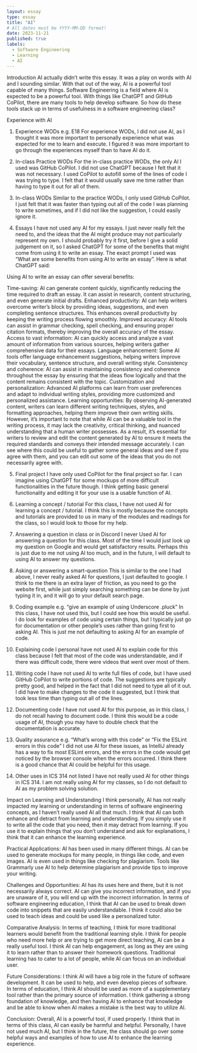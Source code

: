 ```yaml
---
layout: essay
type: essay
title: "AI"
# All dates must be YYYY-MM-DD format!
date: 2023-11-21
published: true
labels:
  - Software Engineering
  - Learning
  - AI
---
```


Introduction
AI actually didn’t write this essay. It was a play on words with AI and I sounding similar. With that out of the way, AI is a powerful tool capable of many things. Software Engineering is a field where AI is expected to be a powerful tool. With things like ChatGPT and GitHub CoPilot, there are many tools to help develop software. So how do these tools stack up in terms of usefulness in a software engineering class?

Experience with AI
1. Experience WODs e.g. E18
For experience WODs, I did not use AI, as I thought it was more important to personally experience what was expected for me to learn and execute. I figured it was more important to go through the experiences myself than to have AI do it.

2. In-class Practice WODs
For the in-class practice WODs, the only AI I used was GitHub CoPilot. I did not use ChatGPT because I felt that it was not necessary. I used CoPilot to autofill some of the lines of code I was trying to type. I felt that it would usually save me time rather than having to type it out for all of them.

3. In-class WODs
Similar to the practice WODs, I only used GitHub CoPilot. I just felt that it was faster than typing out all of the code I was planning to write sometimes, and if I did not like the suggestion, I could easily ignore it.

4. Essays
I have not used any AI for my essays. I just never really felt the need to, and the ideas that the AI might produce may not particularly represent my own. I should probably try it first, before I give a solid judgement on it, so I asked ChatGPT for some of the benefits that might come from using it to write an essay. The exact prompt I used was “What are some benefits from using AI to write an essay”. Here is what ChatGPT said:

Using AI to write an essay can offer several benefits:

Time-saving: AI can generate content quickly, significantly reducing the time required to draft an essay. It can assist in research, content structuring, and even generate initial drafts.
Enhanced productivity: AI can help writers overcome writer’s block by providing ideas, suggestions, and even completing sentence structures. This enhances overall productivity by keeping the writing process flowing smoothly.
Improved accuracy: AI tools can assist in grammar checking, spell checking, and ensuring proper citation formats, thereby improving the overall accuracy of the essay.
Access to vast information: AI can quickly access and analyze a vast amount of information from various sources, helping writers gather comprehensive data for their essays.
Language enhancement: Some AI tools offer language enhancement suggestions, helping writers improve their vocabulary, sentence structure, and overall writing style.
Consistency and coherence: AI can assist in maintaining consistency and coherence throughout the essay by ensuring that the ideas flow logically and that the content remains consistent with the topic.
Customization and personalization: Advanced AI platforms can learn from user preferences and adapt to individual writing styles, providing more customized and personalized assistance.
Learning opportunities: By observing AI-generated content, writers can learn different writing techniques, styles, and formatting approaches, helping them improve their own writing skills. However, it’s important to note that while AI can be a valuable tool in the writing process, it may lack the creativity, critical thinking, and nuanced understanding that a human writer possesses. As a result, it’s essential for writers to review and edit the content generated by AI to ensure it meets the required standards and conveys their intended message accurately.
I can see where this could be useful to gather some general ideas and see if you agree with them, and you can edit out some of the ideas that you do not necessarily agree with.

5. Final project
I have only used CoPilot for the final project so far. I can imagine using ChatGPT for some mockups of more difficult functionalities in the future though. I think getting basic general functionality and editing it for your use is a usable function of AI.

6. Learning a concept / tutorial
For this class, I have not used AI for learning a concept / tutorial. I think this is mostly because the concepts and tutorials are provided to us in many of the modules and readings for the class, so I would look to those for my help.

7. Answering a question in class or in Discord
I never Used AI for answering a question for this class. Most of the time I would just look up my question on Google and would get satisfactory results. Perhaps this is just due to me not using AI too much, and in the future, I will default to using AI to answer my questions.

8. Asking or answering a smart-question
This is similar to the one I had above, I never really asked AI for questions, I just defaulted to google. I think to me there is an extra layer of friction, as you need to go the website first, while just simply searching something can be done by just typing it in, and it will go to your default search page.

9. Coding example e.g. “give an example of using Underscore .pluck”
In this class, I have not used this, but I could see how this would be useful. I do look for examples of code using certain things, but I typically just go for documentation or other people’s uses rather than going first to asking AI. This is just me not defaulting to asking AI for an example of code.

10. Explaining code
I personal have not used AI to explain code for this class because I felt that most of the code was understandable, and if there was difficult code, there were videos that went over most of them.

11. Writing code
I have not used AI to write full files of code, but I have used GitHub CoPilot to write portions of code. The suggestions are typically pretty good, and helped in the fact that I did not need to type all of it out. I did have to make changes to the code it suggested, but I think that took less time than typing out all of the lines.

12. Documenting code
I have not used AI for this purpose, as in this class, I do not recall having to document code. I think this would be a code usage of AI, though you may have to double check that the documentation is accurate.

13. Quality assurance e.g. “What’s wrong with this code” or “Fix the ESLint errors in this code”
I did not use AI for these issues, as IntelliJ already has a way to fix most ESLint errors, and the errors in the code would get noticed by the browser console when the errors occurred. I think there is a good chance that AI could be helpful for this usage.

14. Other uses in ICS 314 not listed
I have not really used AI for other things in ICS 314. I am not really using AI for my classes, so I do not default to AI as my problem solving solution.

Impact on Learning and Understanding
I think personally, AI has not really impacted my learning or understanding in terms of software engineering concepts, as I haven’t really used AI all that much. I think that AI can both enhance and detract from learning and understanding. If you simply use it to write all the code that you need, then it may detract from learning. If you use it to explain things that you don’t understand and ask for explanations, I think that it can enhance the learning experience.

Practical Applications:
AI has been used in many different things. AI can be used to generate mockups for many people, in things like code, and even images. AI is even used in things like checking for plagiarism. Tools like Grammarly use AI to help determine plagiarism and provide tips to improve your writing.

Challenges and Opportunities:
AI has its uses here and there, but it is not necessarily always correct. AI can give you incorrect information, and if you are unaware of it, you will end up with the incorrect information. In terms of software engineering education, I think that AI can be used to break down code into snippets that are easily understandable. I think it could also be used to teach ideas and could be used like a personalized tutor.

Comparative Analysis:
In terms of teaching, I think for more traditional learners would benefit from the traditional learning style. I think for people who need more help or are trying to get more direct teaching, AI can be a really useful tool. I think AI can help engagement, as long as they are using it to learn rather than to answer their homework questions. Traditional learning has to cater to a lot of people, while AI can focus on an individual user.

Future Considerations:
I think AI will have a big role in the future of software development. It can be used to help, and even develop pieces of software. In terms of education, I think AI should be used as more of a supplementary tool rather than the primary source of information. I think gathering a strong foundation of knowledge, and then having AI to enhance that knowledge and be able to know when AI makes a mistake is the best way to utilize AI.

Conclusion:
Overall, AI is a powerful tool, if used properly. I think that in terms of this class, AI can easily be harmful and helpful. Personally, I have not used much AI, but I think in the future, the class should go over some helpful ways and examples of how to use AI to enhance the learning experience.
